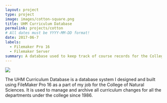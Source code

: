 ```yaml
---
layout: project
type: project
image: images/cotton-square.png
title: UHM Curriculum Database
permalink: projects/cotton
# All dates must be YYYY-MM-DD format!
date: 2017-06-7 
labels:
  - Filemaker Pro 16
  - Filemaker Server
summary: A database used to keep track of course records for the College of Natural Sciences
---
```


<img class="ui image" src="{{ site.baseurl }}/images/cotton-header.png">

The UHM Curriculum Database is a database system I designed and built using FileMaker Pro 16 as a part of my job for the College of Natural Sciences. It is used to manage and archive all curriculum changes for all the departments under the college since 1986.   

